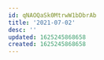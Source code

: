 ```yaml
---
id: qNAOQaSk0MtrwW1bDbrAb
title: '2021-07-02'
desc: ''
updated: 1625245868658
created: 1625245868658
---
```


